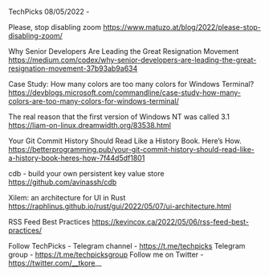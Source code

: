 TechPicks 08/05/2022 -

Please, stop disabling zoom
https://www.matuzo.at/blog/2022/please-stop-disabling-zoom/

Why Senior Developers Are Leading the Great Resignation Movement
https://medium.com/codex/why-senior-developers-are-leading-the-great-resignation-movement-37b93ab9a634

Case Study: How many colors are too many colors for Windows Terminal?
https://devblogs.microsoft.com/commandline/case-study-how-many-colors-are-too-many-colors-for-windows-terminal/

The real reason that the first version of Windows NT was called 3.1
https://liam-on-linux.dreamwidth.org/83538.html

Your Git Commit History Should Read Like a History Book. Here’s How.
https://betterprogramming.pub/your-git-commit-history-should-read-like-a-history-book-heres-how-7f44d5df1801

cdb - build your own persistent key value store
https://github.com/avinassh/cdb

Xilem: an architecture for UI in Rust
https://raphlinus.github.io/rust/gui/2022/05/07/ui-architecture.html

RSS Feed Best Practices
https://kevincox.ca/2022/05/06/rss-feed-best-practices/

Follow TechPicks -
Telegram channel - https://t.me/techpicks
Telegram group - https://t.me/techpicksgroup
Follow me on Twitter - https://twitter.com/__tkore__